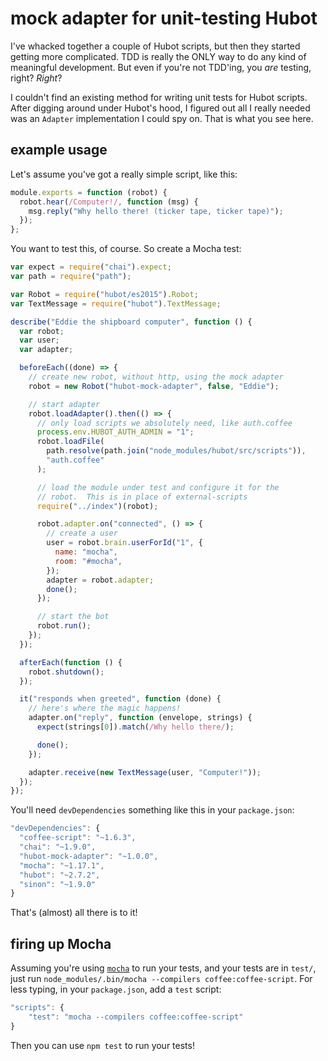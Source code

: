 # mock adapter for unit-testing Hubot

I've whacked together a couple of Hubot scripts, but then they started getting
more complicated. TDD is really the ONLY way to do any kind of meaningful
development. But even if you're not TDD'ing, you _are_ testing, right?
_Right_?

I couldn't find an existing method for writing unit tests for Hubot scripts.
After digging around under Hubot's hood, I figured out all I really needed was
an `Adapter` implementation I could spy on. That is what you see here.

## example usage

Let's assume you've got a really simple script, like this:

```js
module.exports = function (robot) {
  robot.hear(/Computer!/, function (msg) {
    msg.reply("Why hello there! (ticker tape, ticker tape)");
  });
};
```

You want to test this, of course. So create a Mocha test:

```js
var expect = require("chai").expect;
var path = require("path");

var Robot = require("hubot/es2015").Robot;
var TextMessage = require("hubot").TextMessage;

describe("Eddie the shipboard computer", function () {
  var robot;
  var user;
  var adapter;

  beforeEach((done) => {
    // create new robot, without http, using the mock adapter
    robot = new Robot("hubot-mock-adapter", false, "Eddie");

    // start adapter
    robot.loadAdapter().then(() => {
      // only load scripts we absolutely need, like auth.coffee
      process.env.HUBOT_AUTH_ADMIN = "1";
      robot.loadFile(
        path.resolve(path.join("node_modules/hubot/src/scripts")),
        "auth.coffee"
      );

      // load the module under test and configure it for the
      // robot.  This is in place of external-scripts
      require("../index")(robot);

      robot.adapter.on("connected", () => {
        // create a user
        user = robot.brain.userForId("1", {
          name: "mocha",
          room: "#mocha",
        });
        adapter = robot.adapter;
        done();
      });

      // start the bot
      robot.run();
    });
  });

  afterEach(function () {
    robot.shutdown();
  });

  it("responds when greeted", function (done) {
    // here's where the magic happens!
    adapter.on("reply", function (envelope, strings) {
      expect(strings[0]).match(/Why hello there/);

      done();
    });

    adapter.receive(new TextMessage(user, "Computer!"));
  });
});
```

You'll need `devDependencies` something like this in your `package.json`:

```js
"devDependencies": {
  "coffee-script": "~1.6.3",
  "chai": "~1.9.0",
  "hubot-mock-adapter": "~1.0.0",
  "mocha": "~1.17.1",
  "hubot": "~2.7.2",
  "sinon": "~1.9.0"
}
```

That's (almost) all there is to it!

## firing up Mocha

Assuming you're using [`mocha`][mocha] to run your tests, and your
tests are in `test/`, just run `node_modules/.bin/mocha --compilers coffee:coffee-script`.
For less typing, in your `package.json`, add a `test` script:

```js
"scripts": {
    "test": "mocha --compilers coffee:coffee-script"
}
```

Then you can use `npm test` to run your tests!

[mocha]: https://github.com/mhevery/jasmine-node
